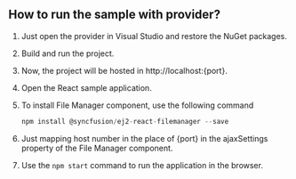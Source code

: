 ## How to run the sample with provider?

1. Just open the provider in Visual Studio and restore the NuGet packages.

2. Build and run the project. 

3. Now, the project will be hosted in http://localhost:{port}.

4. Open the React sample application.

5. To install File Manager component, use the following command

    ```ts
    npm install @syncfusion/ej2-react-filemanager --save
    ```

6. Just mapping host number in the place of {port} in the ajaxSettings property of the File Manager component.

7. Use the `npm start` command to run the application in the browser.